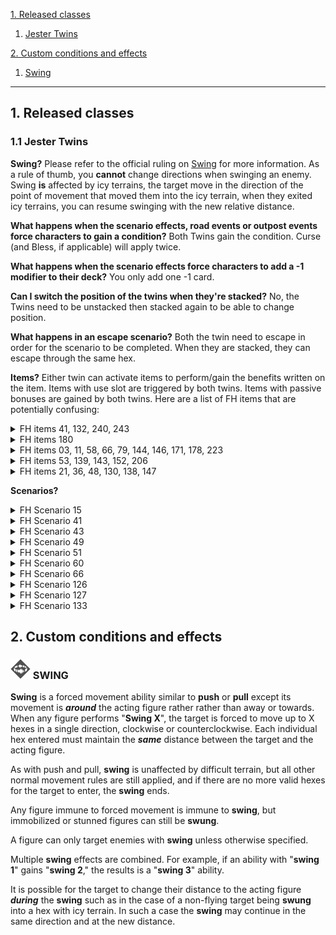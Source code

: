 [1. Released classes](#1-released-classes)

1. [Jester Twins](#11-jester-twins)

[2. Custom conditions and effects](#2-custom-conditions-and-effects)

1. [Swing](#-swing)

___

## 1. Released classes

### 1.1 Jester Twins

**Swing?** Please refer to the official ruling on [Swing](#-swing) for more information. As a rule of thumb, you **cannot** change directions when swinging an enemy. Swing **is** affected by icy terrains, the target move in the direction of the point of movement that moved them into the icy terrain, when they exited icy terrains, you can resume swinging with the new relative distance. 

**What happens when the scenario effects, road events or outpost events force characters to gain a condition?** Both Twins gain the condition. Curse (and Bless, if applicable) will apply twice.

**What happens when the scenario effects force characters to add a -1 modifier to their deck?** You only add one -1 card.

**Can I switch the position of the twins when they're stacked?** No, the Twins need to be unstacked then stacked again to be able to change position.

**What happens in an escape scenario?** Both the twin need to escape in order for the scenario to be completed. When they are stacked, they can escape through the same hex.

**Items?** Either twin can activate items to perform/gain the benefits written on the item. Items with use slot are triggered by both twins. Items with passive bonuses are gained by both twins. Here are a list of FH items that are potentially confusing:

<details>
  <summary>FH items 41, 132, 240, 243</summary>
  Only apply once.
</details>

<details>
  <summary>FH items 180</summary>
  Looting is counted separately.
</details>

<details>
  <summary>FH items 03, 11, 58, 66, 79, 144, 146, 171, 178, 223</summary>
  Only applies to one twin.
</details>

<details>
  <summary>FH items 53, 139, 143, 152, 206</summary>
  Counts the movement of the twins separately. Only the bottom twin is counted as moving when they are stacked.
</details>

<details>
  <summary>FH items 21, 36, 48, 130, 138, 147</summary>
  Applies to both twins.
</details>

**Scenarios?**

<details>
  <summary>FH Scenario 15</summary>
  If the twins are stacked, both twins can move from a to b and stay stacked. If they are unstacked when either move from a to b, the remaining twin is left behind and can no longer leave tile 15-D (not recommended).
</details>

<details>
  <summary>FH Scenario 41</summary>
  Either twin can loot the numbered token. However, both twins need to be adjacent to the altar to return the looted token.
</details>

<details>
  <summary>FH Scenario 43</summary>
  Place the number token on your mat, either twin can use it. When it is used, it's flipped face down and cannot be used by either until after the next long rest.
</details>

<details>
  <summary>FH Scenario 49</summary>
  Place 7 tokens on your mat as usual, each entire action (not ability) cost 1 oxygen. You only need one twin to occupy the air pocket A to refill all oxygen tokens. If you perform while you have no oxygen, both twins must suffer trap damage.
</details>

<details>
  <summary>FH Scenario 51</summary>
  You can forgo a top action (neither twin can perform it) to have either of them use the explosive.
</details>

<details>
  <summary>FH Scenario 60</summary>
  Each twin get Curse twice, which means you add 4 curses to the deck. Either twin can loot and gain a coral shard, both gets the benefit of carrying coral shards. Either of them can also give a shard from their character mat to an adjacent ally. 
</details>

<details>
  <summary>FH Scenario 66</summary>
  Either twin can loot an elemental core and either can use the core on their character mat to activate an "A" hex. 
</details>

<details>
  <summary>FH Scenario 126</summary>
  Either twin can loot a token, place it on their character mat and deliver it to a Helper.
</details>

<details>
  <summary>FH Scenario 127</summary>
  Either twin can loot crates. If the twins are stacked, the bottom twin can spend 2 movement points when occupying the stairs to go below deck, they remain stacked. 
</details>

<details>
  <summary>FH Scenario 133</summary>
  If the feline idol is placed on the jester twin's mat, both of them will get the effects of carrying the idol. 
</details>

## 2. Custom conditions and effects

### <img src="assets/conditions-and-effects/Swing.svg" width="32" height="32" > SWING

**Swing** is a forced movement ability similar to **push** or **pull** except its movement is ***around*** the acting figure rather rather than away or towards. When any figure performs "**Swing X**", the target is forced to move up to X hexes in a single direction, clockwise or counterclockwise. Each individual hex entered must maintain the ***same*** distance between the target and the acting figure.

As with push and pull, **swing** is unaffected by difficult terrain, but all other normal movement rules are still applied, and if there are no more valid hexes for the target to enter, the **swing** ends.

Any figure immune to forced movement is immune to **swing**, but immobilized or stunned figures can still be **swung**.

A figure can only target enemies with **swing** unless otherwise specified.

Multiple **swing** effects are combined. For example, if an ability with "**swing 1**" gains "**swing 2**," the results is a "**swing 3**" ability.

It is possible for the target to change their distance to the acting figure ***during*** the **swing** such as in the case of a non-flying target being **swung** into a hex with icy terrain. In such a case the **swing** may continue in the same direction and at the new distance.
